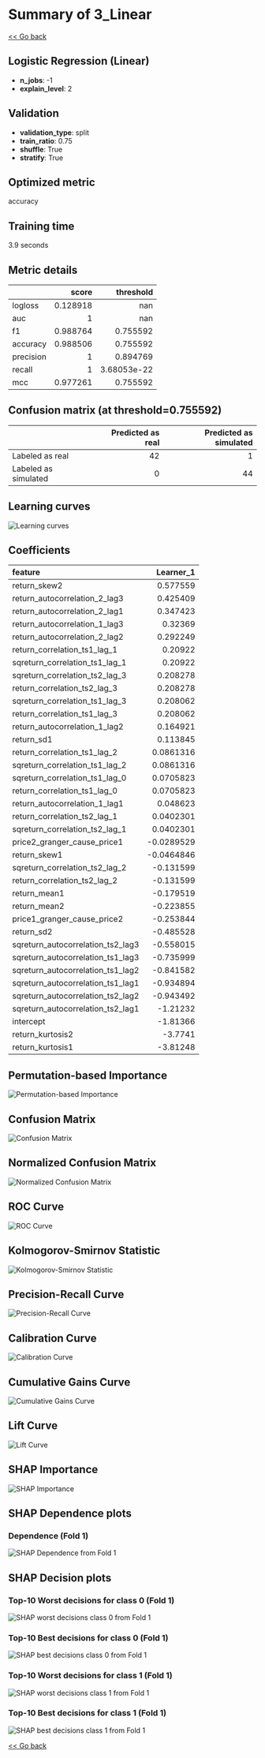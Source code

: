 # Summary of 3_Linear

[<< Go back](../README.md)


## Logistic Regression (Linear)
- **n_jobs**: -1
- **explain_level**: 2

## Validation
 - **validation_type**: split
 - **train_ratio**: 0.75
 - **shuffle**: True
 - **stratify**: True

## Optimized metric
accuracy

## Training time

3.9 seconds

## Metric details
|           |    score |     threshold |
|:----------|---------:|--------------:|
| logloss   | 0.128918 | nan           |
| auc       | 1        | nan           |
| f1        | 0.988764 |   0.755592    |
| accuracy  | 0.988506 |   0.755592    |
| precision | 1        |   0.894769    |
| recall    | 1        |   3.68053e-22 |
| mcc       | 0.977261 |   0.755592    |


## Confusion matrix (at threshold=0.755592)
|                      |   Predicted as real |   Predicted as simulated |
|:---------------------|--------------------:|-------------------------:|
| Labeled as real      |                  42 |                        1 |
| Labeled as simulated |                   0 |                       44 |

## Learning curves
![Learning curves](learning_curves.png)

## Coefficients
| feature                           |   Learner_1 |
|:----------------------------------|------------:|
| return_skew2                      |   0.577559  |
| return_autocorrelation_2_lag3     |   0.425409  |
| return_autocorrelation_2_lag1     |   0.347423  |
| return_autocorrelation_1_lag3     |   0.32369   |
| return_autocorrelation_2_lag2     |   0.292249  |
| return_correlation_ts1_lag_1      |   0.20922   |
| sqreturn_correlation_ts1_lag_1    |   0.20922   |
| sqreturn_correlation_ts2_lag_3    |   0.208278  |
| return_correlation_ts2_lag_3      |   0.208278  |
| sqreturn_correlation_ts1_lag_3    |   0.208062  |
| return_correlation_ts1_lag_3      |   0.208062  |
| return_autocorrelation_1_lag2     |   0.164921  |
| return_sd1                        |   0.113845  |
| return_correlation_ts1_lag_2      |   0.0861316 |
| sqreturn_correlation_ts1_lag_2    |   0.0861316 |
| sqreturn_correlation_ts1_lag_0    |   0.0705823 |
| return_correlation_ts1_lag_0      |   0.0705823 |
| return_autocorrelation_1_lag1     |   0.048623  |
| return_correlation_ts2_lag_1      |   0.0402301 |
| sqreturn_correlation_ts2_lag_1    |   0.0402301 |
| price2_granger_cause_price1       |  -0.0289529 |
| return_skew1                      |  -0.0464846 |
| sqreturn_correlation_ts2_lag_2    |  -0.131599  |
| return_correlation_ts2_lag_2      |  -0.131599  |
| return_mean1                      |  -0.179519  |
| return_mean2                      |  -0.223855  |
| price1_granger_cause_price2       |  -0.253844  |
| return_sd2                        |  -0.485528  |
| sqreturn_autocorrelation_ts2_lag3 |  -0.558015  |
| sqreturn_autocorrelation_ts1_lag3 |  -0.735999  |
| sqreturn_autocorrelation_ts1_lag2 |  -0.841582  |
| sqreturn_autocorrelation_ts1_lag1 |  -0.934894  |
| sqreturn_autocorrelation_ts2_lag2 |  -0.943492  |
| sqreturn_autocorrelation_ts2_lag1 |  -1.21232   |
| intercept                         |  -1.81366   |
| return_kurtosis2                  |  -3.7741    |
| return_kurtosis1                  |  -3.81248   |


## Permutation-based Importance
![Permutation-based Importance](permutation_importance.png)
## Confusion Matrix

![Confusion Matrix](confusion_matrix.png)


## Normalized Confusion Matrix

![Normalized Confusion Matrix](confusion_matrix_normalized.png)


## ROC Curve

![ROC Curve](roc_curve.png)


## Kolmogorov-Smirnov Statistic

![Kolmogorov-Smirnov Statistic](ks_statistic.png)


## Precision-Recall Curve

![Precision-Recall Curve](precision_recall_curve.png)


## Calibration Curve

![Calibration Curve](calibration_curve_curve.png)


## Cumulative Gains Curve

![Cumulative Gains Curve](cumulative_gains_curve.png)


## Lift Curve

![Lift Curve](lift_curve.png)



## SHAP Importance
![SHAP Importance](shap_importance.png)

## SHAP Dependence plots

### Dependence (Fold 1)
![SHAP Dependence from Fold 1](learner_fold_0_shap_dependence.png)

## SHAP Decision plots

### Top-10 Worst decisions for class 0 (Fold 1)
![SHAP worst decisions class 0 from Fold 1](learner_fold_0_shap_class_0_worst_decisions.png)
### Top-10 Best decisions for class 0 (Fold 1)
![SHAP best decisions class 0 from Fold 1](learner_fold_0_shap_class_0_best_decisions.png)
### Top-10 Worst decisions for class 1 (Fold 1)
![SHAP worst decisions class 1 from Fold 1](learner_fold_0_shap_class_1_worst_decisions.png)
### Top-10 Best decisions for class 1 (Fold 1)
![SHAP best decisions class 1 from Fold 1](learner_fold_0_shap_class_1_best_decisions.png)

[<< Go back](../README.md)
